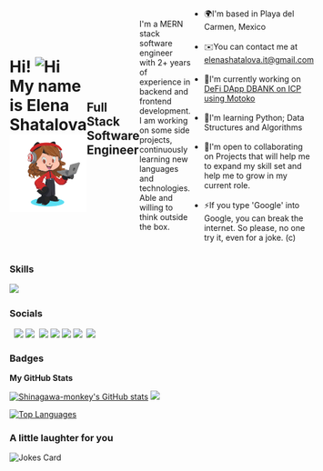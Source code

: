 <div style="display: flex; align-items: center;">
    <h1 style="margin-bottom: 0;">Hi! <img src="https://user-images.githubusercontent.com/18350557/176309783-0785949b-9127-417c-8b55-ab5a4333674e.gif" alt="Hi" /> My name is Elena Shatalova <img src="https://github.com/Shinagawa-monkey/Shinagawa-monkey/blob/main/octocat.png" width="256" /></h1>
    <h2 style="border-bottom: none;">Full Stack Software Engineer</h2>
    <p>I'm a MERN stack software engineer with 2+ years of experience in backend and frontend development. I am working on some side projects, continuously learning new languages and technologies. Able and willing to think outside the box.</p>
    <ul>
      <li>🌍I'm based in Playa del Carmen, Mexico</li>
      <li>✉️You can contact me at <a href="mailto:elenashatalova.it@gmail.com">elenashatalova.it@gmail.com</a></li>
      <li>🚀I'm currently working on <a href="https://khnm5-qiaaa-aaaap-aam6a-cai.ic0.app/">DeFi DApp DBANK on ICP using Motoko</a></li>
      <li>🧠I'm learning Python; Data Structures and Algorithms</li>
      <li>🤝I'm open to collaborating on Projects that will help me to expand my skill set and help me to grow in my current role.</li>
      <li>⚡If you type 'Google' into Google, you can break the internet. So please, no one try it, even for a joke. (c)</li>
  </ul>
</div>




### Skills

<p align="left">
<!-- <a href="https://developer.mozilla.org/en-US/docs/Web/JavaScript" target="_blank" rel="noreferrer"><img src="https://raw.githubusercontent.com/danielcranney/readme-generator/main/public/icons/skills/javascript-colored.svg" width="36" height="36" alt="JavaScript" /></a>
<a href="https://www.php.net/" target="_blank" rel="noreferrer"><img src="https://raw.githubusercontent.com/danielcranney/readme-generator/main/public/icons/skills/php-colored.svg" width="36" height="36" alt="PHP" /></a>
<a href="https://www.ruby-lang.org/en/" target="_blank" rel="noreferrer"><img src="https://raw.githubusercontent.com/danielcranney/readme-generator/main/public/icons/skills/ruby-colored.svg" width="36" height="36" alt="Ruby" /></a>
<a href="https://git-scm.com/" target="_blank" rel="noreferrer"><img src="https://raw.githubusercontent.com/danielcranney/readme-generator/main/public/icons/skills/git-colored.svg" width="36" height="36" alt="Git" /></a>
<a href="https://developer.mozilla.org/en-US/docs/Glossary/HTML5" target="_blank" rel="noreferrer"><img src="https://raw.githubusercontent.com/danielcranney/readme-generator/main/public/icons/skills/html5-colored.svg" width="36" height="36" alt="HTML5" /></a>
<a href="https://www.w3.org/TR/CSS/#css" target="_blank" rel="noreferrer"><img src="https://raw.githubusercontent.com/danielcranney/readme-generator/main/public/icons/skills/css3-colored.svg" width="36" height="36" alt="CSS3" /></a>
<a href="https://jquery.com/" target="_blank" rel="noreferrer"><img src="https://raw.githubusercontent.com/danielcranney/readme-generator/main/public/icons/skills/jquery-colored.svg" width="36" height="36" alt="JQuery" /></a>
<a href="https://reactjs.org/" target="_blank" rel="noreferrer"><img src="https://raw.githubusercontent.com/danielcranney/readme-generator/main/public/icons/skills/react-colored.svg" width="36" height="36" alt="React" /></a>
<a href="https://redux.js.org/" target="_blank" rel="noreferrer"><img src="https://raw.githubusercontent.com/danielcranney/readme-generator/main/public/icons/skills/redux-colored.svg" width="36" height="36" alt="Redux" /></a>
<a href="https://webpack.js.org/" target="_blank" rel="noreferrer"><img src="https://raw.githubusercontent.com/danielcranney/readme-generator/main/public/icons/skills/webpack-colored.svg" width="36" height="36" alt="Webpack" /></a>
<a href="https://babeljs.io/" target="_blank" rel="noreferrer"><img src="https://raw.githubusercontent.com/danielcranney/readme-generator/main/public/icons/skills/babel-colored.svg" width="36" height="36" alt="Babel" /></a>
<a href="https://vitejs.dev/" target="_blank" rel="noreferrer"><img src="https://raw.githubusercontent.com/danielcranney/readme-generator/main/public/icons/skills/vite-colored.svg" width="36" height="36" alt="Vite" /></a>
<br/>
<a href="https://getbootstrap.com/" target="_blank" rel="noreferrer"><img src="https://raw.githubusercontent.com/danielcranney/readme-generator/main/public/icons/skills/bootstrap-colored.svg" width="36" height="36" alt="Bootstrap" /></a>
<a href="https://sass-lang.com/" target="_blank" rel="noreferrer"><img src="https://raw.githubusercontent.com/danielcranney/readme-generator/main/public/icons/skills/sass-colored.svg" width="36" height="36" alt="Sass" /></a>
<a href="https://nodejs.org/en/" target="_blank" rel="noreferrer"><img src="https://raw.githubusercontent.com/danielcranney/readme-generator/main/public/icons/skills/nodejs-colored.svg" width="36" height="36" alt="NodeJS" /></a>
<a href="https://expressjs.com/" target="_blank" rel="noreferrer"><img src="https://raw.githubusercontent.com/danielcranney/readme-generator/main/public/icons/skills/express-colored.svg" width="36" height="36" alt="Express" /></a>
<a href="https://www.mongodb.com/" target="_blank" rel="noreferrer"><img src="https://raw.githubusercontent.com/danielcranney/readme-generator/main/public/icons/skills/mongodb-colored.svg" width="36" height="36" alt="MongoDB" /></a>
<a href="https://www.mysql.com/" target="_blank" rel="noreferrer"><img src="https://raw.githubusercontent.com/danielcranney/readme-generator/main/public/icons/skills/mysql-colored.svg" width="36" height="36" alt="MySQL" /></a>
<a href="https://www.postgresql.org/" target="_blank" rel="noreferrer"><img src="https://raw.githubusercontent.com/danielcranney/readme-generator/main/public/icons/skills/postgresql-colored.svg" width="36" height="36" alt="PostgreSQL" /></a>
<a href="https://firebase.google.com/" target="_blank" rel="noreferrer"><img src="https://raw.githubusercontent.com/danielcranney/readme-generator/main/public/icons/skills/firebase-colored.svg" width="36" height="36" alt="Firebase" /></a>
<a href="https://www.heroku.com/" target="_blank" rel="noreferrer"><img src="https://raw.githubusercontent.com/danielcranney/readme-generator/main/public/icons/skills/heroku-colored.svg" width="36" height="36" alt="Heroku" /></a>
<a href="https://www.figma.com/" target="_blank" rel="noreferrer"><img src="https://raw.githubusercontent.com/danielcranney/readme-generator/main/public/icons/skills/figma-colored.svg" width="36" height="36" alt="Figma" /></a>
<a href="https://metamask.io/" target="_blank" rel="noreferrer"><img src="https://raw.githubusercontent.com/danielcranney/readme-generator/main/public/icons/skills/metamask-colored.svg" width="36" height="36" alt="MetaMask" /></a>
<a href="https://ethereum.org/en/" target="_blank" rel="noreferrer"><img src="https://raw.githubusercontent.com/danielcranney/readme-generator/main/public/icons/skills/ethereum-colored.svg" width="36" height="36" alt="Ethereum" /></a>
<br/> -->
  <a href="https://skillicons.dev">
    <img src="https://skillicons.dev/icons?i=js,php,ruby,git,html,css,jquery,react,redux,webpack,babel,vite,bootstrap,sass,nodejs,express,mongo,mysql,postgres,firebase,heroku,figma,pug,svg,bash,powershell,postman&perline=9" />
  </a>
</p>


### Socials

<p align="left"> 
<!-- <a href="https://www.codepen.io/shinagawa-monkey" target="_blank" rel="noreferrer"><img src="https://raw.githubusercontent.com/danielcranney/readme-generator/main/public/icons/socials/codepen.svg" width="32" height="32" /></a> 
<a href="https://www.dev.to//shinagawamonkey" target="_blank" rel="noreferrer"><img src="https://raw.githubusercontent.com/danielcranney/readme-generator/main/public/icons/socials/devdotto.svg" width="32" height="32" /></a> 
<a href="https://discord.com/users/shinagawaMonkey#9910" target="_blank" rel="noreferrer"><img src="https://raw.githubusercontent.com/danielcranney/readme-generator/main/public/icons/socials/discord.svg" width="32" height="32" /></a> 
<a href="https://www.github.com/Shinagawa-monkey" target="_blank" rel="noreferrer"><img src="https://raw.githubusercontent.com/danielcranney/readme-generator/main/public/icons/socials/github.svg" width="32" height="32" /></a> 
<a href="https://www.linkedin.com/in/elena-shatalova/" target="_blank" rel="noreferrer"><img src="https://raw.githubusercontent.com/danielcranney/readme-generator/main/public/icons/socials/linkedin.svg" width="32" height="32" /></a> 
<a href="https://www.stackoverflow.com/users/18683797/shinagawamonkey" target="_blank" rel="noreferrer"><img src="https://raw.githubusercontent.com/danielcranney/readme-generator/main/public/icons/socials/stackoverflow.svg" width="32" height="32" /></a> 
<a href="https://www.twitter.com/sudoCyberMonkey" target="_blank" rel="noreferrer"><img src="https://raw.githubusercontent.com/danielcranney/readme-generator/main/public/icons/socials/twitter.svg" width="32" height="32" /></a>-->
  
<a href="https://www.codepen.io/shinagawa-monkey" target="_blank" rel="noreferrer"><img src="https://skillicons.dev/icons?i=codepen" /></a> 
<a href="https://www.dev.to//shinagawamonkey" target="_blank" rel="noreferrer"><img src="https://skillicons.dev/icons?i=devto" /></a>
 <a href="https://discord.com/users/shinagawaMonkey#9910" target="_blank" rel="noreferrer"><img src="https://skillicons.dev/icons?i=discord" /></a> 
<a href="https://www.github.com/Shinagawa-monkey" target="_blank" rel="noreferrer"><img src="https://skillicons.dev/icons?i=github" /></a> 
<a href="https://www.linkedin.com/in/elena-shatalova/" target="_blank" rel="noreferrer"><img src="https://skillicons.dev/icons?i=linkedin" /></a> 
<a href="https://www.stackoverflow.com/users/18683797/shinagawamonkey" target="_blank" rel="noreferrer"><img src="https://skillicons.dev/icons?i=stackoverflow" /></a> 
 <a href="https://www.twitter.com/sudoCyberMonkey" target="_blank" rel="noreferrer"><img src="https://skillicons.dev/icons?i=twitter" /></a>
</p>

### Badges

<b>My GitHub Stats</b>

<a href="http://www.github.com/Shinagawa-monkey"><img src="https://github-readme-stats.vercel.app/api?username=Shinagawa-monkey&show_icons=true&hide=&count_private=true&title_color=0891b2&text_color=ffffff&icon_color=0891b2&bg_color=1c1917&hide_border=true&show_icons=true" alt="Shinagawa-monkey's GitHub stats" /></a>
<a href="http://www.github.com/Shinagawa-monkey"><img src="https://github-readme-streak-stats.herokuapp.com/?user=Shinagawa-monkey&stroke=ffffff&background=1c1917&ring=0891b2&fire=0891b2&currStreakNum=ffffff&currStreakLabel=0891b2&sideNums=ffffff&sideLabels=ffffff&dates=ffffff&hide_border=true" /></a>
<!-- <a href="http://www.github.com/Shinagawa-monkey"><img src="https://github-readme-activity-graph.cyclic.app/graph?username=Shinagawa-monkey&bg_color=1c1917&color=ffffff&line=0891b2&point=ffffff&area_color=1c1917&area=true&hide_border=true&radius=8&custom_title=GitHub%20Commits%20Graph" alt="GitHub Commits Graph" /></a> -->
<a href="https://github.com/Shinagawa-monkey"><img src="https://github-readme-stats.vercel.app/api/top-langs/?username=Shinagawa-monkey&langs_count=10&title_color=0891b2&text_color=ffffff&icon_color=0891b2&bg_color=1c1917&hide_border=true&locale=en&custom_title=Top%20%Languages" alt="Top Languages" /></a>

### A little laughter for you
<img src="https://readme-jokes.vercel.app/api?hideBorder&bgColor=%231c1917&qColor=%230b7e99&aColor=%23ffffff" alt="Jokes Card" />
